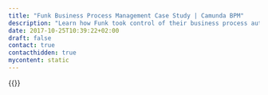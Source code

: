 ```yaml
---
title: "Funk Business Process Management Case Study | Camunda BPM"
description: "Learn how Funk took control of their business process automation and improved efficiency in their organization with Camunda. Camunda is the leader for workflow automation based on Java and BPMN 2.0."
date: 2017-10-25T10:39:22+02:00
draft: false
contact: true
contacthidden: true
mycontent: static
---
```

{{<case-study-single
company="Funk"
companydescription="Funk is one of the leading insurance brokers and risk consultants in Germany and Europe. We give companies and decision-makers the best recommendation when it comes to insurance management, risk consulting and employee benefit solutions. Our holistic perspective as a system provider for risk solutions combines the traditional capabilities of a technical insurance broker with the services of a modern consultancy firm. With 35 offices and our international network “The Funk Alliance” we protect the assets of our clients worldwide. "
customerquote=""
teaser=""
usecase=""
videolink=""
logo="//images.ctfassets.net/vpidbgnakfvf/15D25sMokoYIzIRMyz2grv/c8d8e7a7b0df5be5ce75e7416da545c6/funk_rgb.png"
pdf=""
thumbnail="">}}